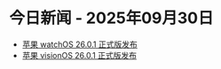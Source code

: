 # 今日新闻 - 2025年09月30日
- [苹果 watchOS 26.0.1 正式版发布](https://www.ithome.com/0/886/765.htm)
- [苹果 visionOS 26.0.1 正式版发布](https://www.ithome.com/0/886/764.htm)
